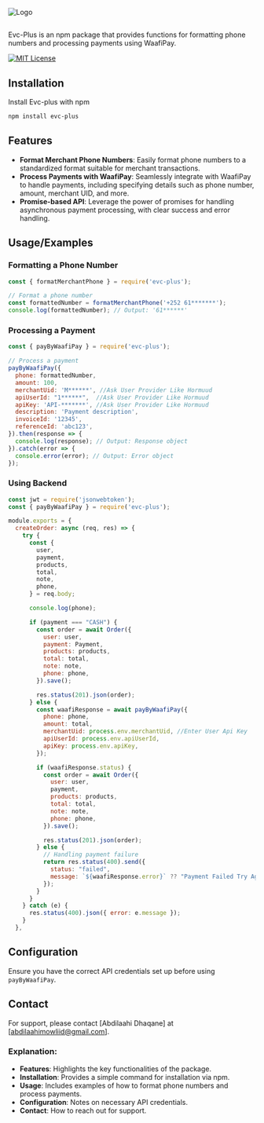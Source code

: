 
![Logo](https://afrotech.so/wp-content/uploads/2019/04/EVC-PLUS-Logo-01-230x128.png)


##
Evc-Plus is an npm package that provides functions for formatting phone numbers and processing payments using WaafiPay.


[![MIT License](https://img.shields.io/badge/License-MIT-green.svg)](https://choosealicense.com/licenses/mit/)



## Installation

Install Evc-plus with npm

```bash
npm install evc-plus
```
    
## Features

- **Format Merchant Phone Numbers**: Easily format phone numbers to a standardized format suitable for merchant transactions.
- **Process Payments with WaafiPay**: Seamlessly integrate with WaafiPay to handle payments, including specifying details such as phone number, amount, merchant UID, and more.
- **Promise-based API**: Leverage the power of promises for handling asynchronous payment processing, with clear success and error handling.


## Usage/Examples

### Formatting a Phone Number

```javascript
const { formatMerchantPhone } = require('evc-plus');

// Format a phone number
const formattedNumber = formatMerchantPhone('+252 61*******');
console.log(formattedNumber); // Output: '61******'

```
### Processing a Payment

```javascript
const { payByWaafiPay } = require('evc-plus');

// Process a payment
payByWaafiPay({
  phone: formattedNumber,
  amount: 100,
  merchantUid: 'M******', //Ask User Provider Like Hormuud
  apiUserId: "1******",  //Ask User Provider Like Hormuud
  apiKey: 'API-*******', //Ask User Provider Like Hormuud
  description: 'Payment description',
  invoiceId: '12345',
  referenceId: 'abc123',
}).then(response => {
  console.log(response); // Output: Response object
}).catch(error => {
  console.error(error); // Output: Error object
});
```
### Using Backend

```javascript
const jwt = require('jsonwebtoken');
const { payByWaafiPay } = require('evc-plus');

module.exports = {
  createOrder: async (req, res) => {
    try {
      const {
        user,
        payment,
        products,
        total,
        note,
        phone,
      } = req.body;

      console.log(phone);

      if (payment === "CASH") {
        const order = await Order({
          user: user,
          payment: Payment,
          products: products,
          total: total,
          note: note,
          phone: phone,
        }).save();

        res.status(201).json(order);
      } else {
        const waafiResponse = await payByWaafiPay({
          phone: phone,
          amount: total,
          merchantUid: process.env.merchantUid, //Enter User Api Key
          apiUserId: process.env.apiUserId,
          apiKey: process.env.apiKey,
        });

        if (waafiResponse.status) {
          const order = await Order({
            user: user,
            payment,
            products: products,
            total: total,
            note: note,
            phone: phone,
          }).save();

          res.status(201).json(order);
        } else {
          // Handling payment failure
          return res.status(400).send({
            status: "failed",
            message: `${waafiResponse.error}` ?? "Payment Failed Try Again",
          });
        }
      }
    } catch (e) {
      res.status(400).json({ error: e.message });
    }
  },

```
## Configuration

Ensure you have the correct API credentials set up before using `payByWaafiPay`.
## Contact

For support, please contact [Abdilaahi Dhaqane] at [abdilaahimowliid@gmail.com].


### Explanation:

- **Features**: Highlights the key functionalities of the package.
- **Installation**: Provides a simple command for installation via npm.
- **Usage**: Includes examples of how to format phone numbers and process payments.
- **Configuration**: Notes on necessary API credentials.
- **Contact**: How to reach out for support.